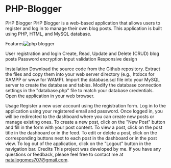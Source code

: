 # PHP-Blogger

PHP Blogger
PHP Blogger is a web-based application that allows users to register and log in to manage their own blog posts. This application is built using PHP, HTML, 
and MySQL database.


Features![php blogger](https://user-images.githubusercontent.com/116610989/232379644-baa26a33-cc3b-42cd-953e-c1ab507cff00.png)

User registration and login
Create, Read, Update and Delete (CRUD) blog posts
Password encryption
Input validation
Responsive design

Installation
Download the source code from the Github repository.
Extract the files and copy them into your web server directory (e.g., htdocs for XAMPP or www for WAMP).
Import the database.sql file into your MySQL server to create the database and tables.
Modify the database connection settings in the "database.php" file to match your database credentials.
Open the application in your web browser.

Usage
Register a new user account using the registration form.
Log in to the application using your registered email and password.
Once logged in, you will be redirected to the dashboard where you can create new posts or manage existing ones.
To create a new post, click on the "New Post" button and fill in the form with your post content.
To view a post, click on the post title in the dashboard or in the feed.
To edit or delete a post, click on the corresponding buttons next to each post in the dashboard or in the post view.
To log out of the application, click on the "Logout" button in the navigation bar.
Credits
This project was developed by me. If you have any questions or feedback, please feel free to contact me at nataliogomes707@gmail.com.

